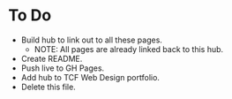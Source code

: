 # To Do

- Build hub to link out to all these pages.
  - NOTE: All pages are already linked back to this hub.
- Create README.
- Push live to GH Pages.
- Add hub to TCF Web Design portfolio.
- Delete this file.
